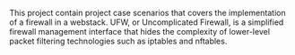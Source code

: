 This project contain project case scenarios that covers the implementation of a firewall in a webstack. UFW, or Uncomplicated Firewall, is a simplified firewall management interface that hides the complexity of lower-level packet filtering technologies such as iptables and nftables.
